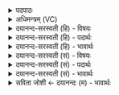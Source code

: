 <details><summary>पदपाठः</summary>

अविः॑। न। मे॒षः। न॒सि। वी॒र्या᳖य। प्रा॒णस्य॑। पन्थाः॑। अ॒मृतः॑। ग्रहा॑भ्याम्। सर॑स्वती। उ॒प॒वाकै॒रित्यु॑प॒ऽवाकैः॑। व्या॒नमिति॑ विऽआ॒नम्। नस्या॑नि। ब॒र्हिः। बद॑रैः। ज॒जा॒न॒। ९०।
</details>

<details><summary>अधिमन्त्रम् (VC)</summary>

- सरस्वती देवता
- शङ्ख ऋषिः
- भुरिक्पङ्क्तिः
- पञ्चमः
</details>

<details><summary>दयानन्द-सरस्वती (हि) - विषयः</summary>

अब योगी का कर्त्तव्य अगले मन्त्र में कहते हैं ॥
</details>

<details><summary>दयानन्द-सरस्वती (हि) - पदार्थः</summary>

पदार्थान्वयभाषाः -  जैसे (ग्रहाभ्याम्) ग्रहण करनेहारों के साथ (सरस्वती) प्रशस्त विज्ञानयुक्त स्त्री (बदरैः) बेरों के समान (उपवाकैः) सामीप्यभाव किया जाय, जिनसे उन कर्मों से (जजान) उत्पत्ति करती है, वैसे जो (वीर्याय) वीर्य के लिये (नसि) नासिका में (प्राणस्य) प्राण का (अमृतः) नित्य (पन्थाः) मार्ग वा (मेषः) दूसरे से स्पर्द्धा करनेवाला और (अविः) जो रक्षा करता है, उसके (न) समान (व्यानम्) शरीर में व्याप्त वायु (नस्यानि) नासिका के हितकारक धातु और (बर्हिः) बढ़ानेहारा उपयुक्त किया जाता है ॥९० ॥
</details>

<details><summary>दयानन्द-सरस्वती (हि) - भावार्थः</summary>

भावार्थभाषाः -  इस मन्त्र में उपमालङ्कार है। जैसे धार्मिक न्यायाधीश प्रजा की रक्षा करता है, वैसे ही प्राणायामादि से अच्छे प्रकार सिद्ध किये हुए प्राण योगी की सब दुःखों से रक्षा करते हैं। जैसे विदुषी माता विद्या और अच्छी शिक्षा से अपने सन्तानों बढ़ाती है, वैसे अनुष्ठान किये हुए योग के अङ्ग योगियों को बढ़ाते हैं ॥९० ॥
</details>

<details><summary>दयानन्द-सरस्वती (सं) - विषयः</summary>

अथ योगिकृत्यमाह ॥
</details>

<details><summary>दयानन्द-सरस्वती (सं) - पदार्थः</summary>

पदार्थान्वयभाषाः -  यथा ग्रहाभ्यां सह सरस्वती बदरैरुपवाकैर्जजान, तथा वीर्याय नसि प्राणस्याऽमृतः पन्था अविर्न मेषो व्यानं नस्यानि बर्हिश्च उपयुज्यते ॥९० ॥
</details>

<details><summary>दयानन्द-सरस्वती (सं) - भावार्थः</summary>

भावार्थभाषाः -  अत्रोपमालङ्कारः। यथा धार्मिको न्यायाधीशः प्रजा रक्षति, तथैव प्राणायामादिभिः संसाधिताः प्राणा योगिनं सर्वेभ्यो दुःखेभ्यस्त्रायन्ते, यथा विदुषी माता विद्यासुशिक्षाभ्यां स्वसन्तानान् वर्द्धयति, तथाऽनुष्ठितानि योगकर्माणि योगिनो वर्द्धयन्ति ॥९० ॥
</details>

<details><summary>सविता जोशी ← दयानन्दः (म) - भावार्थः</summary>

भावार्थभाषाः -  या मंत्रात उपमालंकार आहे. जसे धार्मिक न्यायाधीश प्रजेचे रक्षण करतो तसे प्राणायामाद्वारे प्राणही योग्याच्या दुःखाचे निवारण करतात. ज्याप्रमाणे विदुषी माता विद्या व चांगले संस्कार यांनी आपल्या संतानांना वाढवितात. त्याप्रमाणे अनुष्ठान केलेले योगी योगांगाने वाढतात.
</details>